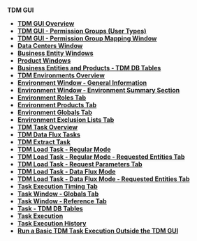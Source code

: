 <strong>TDM GUI<strong>

<ul>
<li><a href="01_tdm_gui_overview.md">TDM GUI Overview</a></li>
<li><a href="02_tdm_gui_user_types.md">TDM GUI - Permission Groups (User Types)</a></li>   
<li><a href="02a_permission_group_mapping_window.md">TDM GUI - Permission Group Mapping Window</a></li>  
<li><a href="03_tdm_gui_data_centers_window.md">Data Centers Window</a></li>
<li><a href="04_tdm_gui_business_entity_window.md">Business Entity Windows</a></li>    
<li><a href="05_tdm_gui_product_window.md">Product Windows</a></li>
<li><a href="06_be_product_tdmdb_tables.md">Business Entities and Products - TDM DB Tables</a></li>   
<li><a href="07_tdm_gui_environment_overview.md">TDM Environments Overview</a></li>
<li><a href="08_environment_window_general_information.md">Environment Window - General Information</a></li>
<li><a href="09_environment_window_summary_section.md">Environment Window - Environment Summary Section</a></li> 
<li><a href="10_environment_roles_tab.md">Environment Roles Tab</a></li>    
<li><a href="11_environment_products_tab.md">Environment Products Tab</a></li>   <li><a href="12_environment_globals_tab.md">Environment Globals Tab</a></li>
<li><a href="13_environment_exclusion_lists.md">Environment Exclusion Lists Tab</a></li>
<li><a href="14_task_overview.md">TDM Task Overview</a></li>  
<li><a href="15_data_flux_task.md">TDM Data Flux Tasks</a></li>  
<li><a href="16_extract_task.md">TDM Extract Task</a></li>  
<li><a href="17_load_task_regular_mode.md">TDM Load Task - Regular Mode</a></li> 
<li><a href="18_load_task_requested_entities_regular_mode.md">TDM Load Task - Regular Mode - Requested Entities Tab</a></li>  
<li><a href="19_load_task_request_parameters_regular_mode.md">TDM Load Task - Request Parameters Tab</a></li>  
<li><a href="20_load_task_dataflux_mode.md">TDM Load Task - Data Flux Mode</a></li>  
<li><a href="21_load_task_requested_entities_dataflux_mode.md">TDM Load Task - Data Flux Mode - Requested Entities Tab</a></li>  
<li><a href="22_task_execution_timing_tab.md">Task Execution Timing Tab</a></li> <li><a href="23_task_globals_tab.md">Task Window - Globals Tab</a></li>  
<li><a href="24_task_reference_tab.md">Task Window - Reference Tab</a></li>  
<li><a href="25_task_tdmdb_tables.md">Task - TDM DB Tables</a></li>  
<li><a href="26_task_execution.md">Task Execution</a></li> 
<li><a href="27_task_execution_history.md">Task Execution History</a></li>
<li><a href="TDM_Basic_Task_Execution_APIs_Flow/README.md">Run a Basic TDM Task Execution Outside the TDM GUI</a></li>    

​    

</ul>





